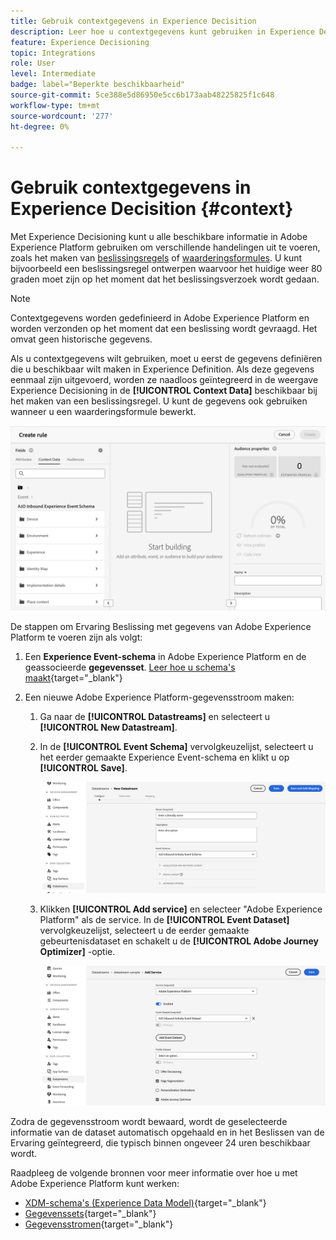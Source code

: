 ```yaml
---
title: Gebruik contextgegevens in Experience Decisition
description: Leer hoe u contextgegevens kunt gebruiken in Experience Decisition
feature: Experience Decisioning
topic: Integrations
role: User
level: Intermediate
badge: label="Beperkte beschikbaarheid"
source-git-commit: 5ce388e5d86950e5cc6b173aab48225825f1c648
workflow-type: tm+mt
source-wordcount: '277'
ht-degree: 0%

---
```


# Gebruik contextgegevens in Experience Decisition {#context}

Met Experience Decisioning kunt u alle beschikbare informatie in Adobe Experience Platform gebruiken om verschillende handelingen uit te voeren, zoals het maken van [beslissingsregels](rules.md) of [waarderingsformules](ranking.md). U kunt bijvoorbeeld een beslissingsregel ontwerpen waarvoor het huidige weer 80 graden moet zijn op het moment dat het beslissingsverzoek wordt gedaan.

>[!NOTE]
>
>Contextgegevens worden gedefinieerd in Adobe Experience Platform en worden verzonden op het moment dat een beslissing wordt gevraagd. Het omvat geen historische gegevens.

Als u contextgegevens wilt gebruiken, moet u eerst de gegevens definiëren die u beschikbaar wilt maken in Experience Definition. Als deze gegevens eenmaal zijn uitgevoerd, worden ze naadloos geïntegreerd in de weergave Experience Decisioning in de **[!UICONTROL Context Data]** beschikbaar bij het maken van een beslissingsregel. U kunt de gegevens ook gebruiken wanneer u een waarderingsformule bewerkt.

![](assets/decision-rules-context.png)

De stappen om Ervaring Beslissing met gegevens van Adobe Experience Platform te voeren zijn als volgt:

1. Een **Experience Event-schema**  in Adobe Experience Platform en de geassocieerde **gegevensset**. [Leer hoe u schema&#39;s maakt](https://experienceleague.adobe.com/en/docs/experience-platform/xdm/ui/resources/schemas){target="_blank"}

1. Een nieuwe Adobe Experience Platform-gegevensstroom maken:

   1. Ga naar de **[!UICONTROL Datastreams]** en selecteert u **[!UICONTROL New Datastream]**.

   1. In de **[!UICONTROL Event Schema]** vervolgkeuzelijst, selecteert u het eerder gemaakte Experience Event-schema en klikt u op **[!UICONTROL Save]**.

      ![](assets/decision-rule-context-datastream.png)

   1. Klikken **[!UICONTROL Add service]** en selecteer &quot;Adobe Experience Platform&quot; als de service. In de **[!UICONTROL Event Dataset]** vervolgkeuzelijst, selecteert u de eerder gemaakte gebeurtenisdataset en schakelt u de **[!UICONTROL Adobe Journey Optimizer]** -optie.

      ![](assets/decision-rules-context-datastream-service.png)

Zodra de gegevensstroom wordt bewaard, wordt de geselecteerde informatie van de dataset automatisch opgehaald en in het Beslissen van de Ervaring geïntegreerd, die typisch binnen ongeveer 24 uren beschikbaar wordt.

Raadpleeg de volgende bronnen voor meer informatie over hoe u met Adobe Experience Platform kunt werken:

* [XDM-schema&#39;s (Experience Data Model)](https://experienceleague.adobe.com/en/docs/experience-platform/xdm/schema/composition){target="_blank"}
* [Gegevenssets](https://experienceleague.adobe.com/en/docs/experience-platform/catalog/datasets/overview){target="_blank"}
* [Gegevensstromen](https://experienceleague.adobe.com/en/docs/experience-platform/datastreams/overview){target="_blank"}
